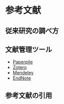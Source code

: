# 参考文献

## 従来研究の調べ方

## 文献管理ツール
- [Paperpile](https://paperpile.com/)
- [Zotero](https://www.zotero.org/)
- [Mendeley](https://www.mendeley.com/)
- [EndNote](https://endnote.com/)

## 参考文献の引用

## 


##